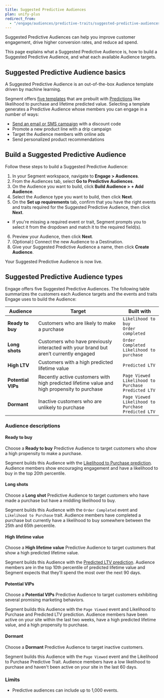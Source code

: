 ```yaml
---
title: Suggested Predictive Audiences
plan: unify-plus
redirect_from:
  - "/engage/audiences/predictive-traits/suggested-predictive-audiences"
---
```


Suggested Predictive Audiences can help you improve customer engagement, drive higher conversion rates, and reduce ad spend.

This page explains what a Suggested Predictive Audience is, how to build a Suggested Predictive Audience, and what each available Audience targets.

## Suggested Predictive Audience basics

A Suggested Predictive Audience is an out-of-the-box Audience template driven by machine learning.

Segment offers [five templates](/docs/unify/traits/predictions/suggested-predictive-audiences/#suggested-predictive-audience-types) that are prebuilt with [Predictions](/docs/unify/traits/predictions) like likelihood to purchase and lifetime predicted value. Selecting a template generates a Predictive Audience whose members you can engage in a number of ways:

- [Send an email or SMS campaign](/docs/engage/campaigns/) with a discount code
- Promote a new product line with a drip campaign
- Target the Audience members with online ads
- Send personalized product recommendations

## Build a Suggested Predictive Audience

Follow these steps to build a Suggested Predictive Audience:

1. In your Segment workspace, navigate to **Engage > Audiences**.
2. From the Audiences tab, select **Go to Predictive Audiences**.
3. On the Audience you want to build, click **Build Audience > + Add Audience**.
4. Select the Audience type you want to build, then click **Next**.
5. On the **Set up requirements** tab, confirm that you have the right events and traits required for the Suggested Predictive Audience, then click **Next**.
 - If you're missing a required event or trait, Segment prompts you to select it from the dropdown and match it to the required field(s).
6. Preview your Audience, then click **Next**.
7. (Optional:) Connect the new Audience to a Destination.
8. Give your Suggested Predictive Audience a name, then click **Create Audience**.

Your Suggested Predictive Audience is now live.

## Suggested Predictive Audience types

Engage offers five Suggested Predictive Audiences. The following table summarizes the customers each Audience targets and the events and traits Engage uses to build the Audience:

| Audience           | Target                                                                                       | Built with                                                       |
| ------------------ | -------------------------------------------------------------------------------------------- | ---------------------------------------------------------------- |
| **Ready to buy**   | Customers who are likely to make a purchase                                                  | `Likelihood to buy` <br> `Order completed`                       |
| **Long shots**     | Customers who have previously interacted with your brand but aren’t currently engaged        | `Order Completed` <br> `Likelihood to purchase`                  |
| **High LTV**       | Customers with a high predicted lifetime value                                               | `Predicted LTV`                                                  |
| **Potential VIPs** | Recently active customers with high predicted lifetime value and high propensity to purchase | `Page Viewed` <br> `Likelihood to Purchase` <br> `Predicted LTV` |
| **Dormant**        | Inactive customers who are unlikely to purchase                                              | `Page Viewed` <br> `Likelihood to Purchase` <br> `Predicted LTV` |


### Audience descriptions

#### Ready to buy

Choose a **Ready to buy** Predictive Audience to target customers who show a high propensity to make a purchase.

Segment builds this Audience with the [Likelihood to Purchase prediction](/docs/unify/traits/predictions/#likelihood-to-purchase). Audience members show encouraging engagement and have a likelihood to buy in the top 20th percentile. 

#### Long shots

Choose a **Long shot** Predictive Audience to target customers who have made a purchase but have a middling likelihood to buy.

Segment builds this Audience with the `Order Completed` event and `Likelihood to Purchase` trait. Audience members have completed a purchase but currently have a likelihood to buy somewhere between the 25th and 65th percentile. 

#### High lifetime value

Choose a **High lifetime value** Predictive Audience to target customers that show a high predicted lifetime value.

Segment builds this Audience with the [Predicted LTV prediction](/docs/unify/traits/predictions/#predicted-lifetime-value). Audience members are in the top 10th percentile of predicted lifetime value and Segment expects that they'll spend the most over the next 90 days.

#### Potential VIPs

Choose a **Potential VIPs** Predictive Audience to target customers exhibiting several promising marketing behaviors.

Segment builds this Audience with the `Page Viewed` event and Likelihood to Purchase and Predicted LTV prediction. Audience members have been active on your site within the last two weeks, have a high predicted lifetime value, and a high propensity to purchase. 

#### Dormant

Choose a **Dormant** Predictive Audience to target inactive customers. 

Segment builds this Audience with the `Page Viewed` event and the Likelihood to Purchase Predictive Trait. Audience members have a low likelihood to purchase and haven't been active on your site in the last 60 days.

### Limits

- Predictive audiences can include up to 1,000 events.
